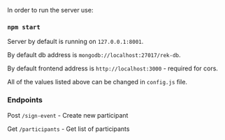 In order to run the server use:
### `npm start`

Server by default is running on `127.0.0.1:8001`.

By default db address is `mongodb://localhost:27017/rek-db`.

By default frontend address is `http://localhost:3000` - required for cors.

All of the values listed above can be changed in `config.js` file. 

### Endpoints

Post `/sign-event` - Create new participant

Get `/participants` - Get list of participants